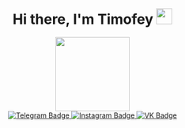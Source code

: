 <h1 align="center">Hi there, I'm Timofey
  <img src="https://github.com/blackcater/blackcater/raw/main/images/Hi.gif" height="32"/>
</h1>
<div id="header" align="center">
  <img src="https://i.giphy.com/media/v1.Y2lkPTc5MGI3NjExdGRsN3FzbzgwbjBubGZmdHZpdnQ0aW9sZWkzdG16Mng0OGhzbDJpMSZlcD12MV9pbnRlcm5hbF9naWZfYnlfaWQmY3Q9Zw/CuuSHzuc0O166MRfjt/giphy.gif" width="150"/>
</div>
<div id="badges" align="center">
<a href="https://t.me/euronymous_ts">
  <img src="https://img.shields.io/badge/Telegram-blue?logo=telegram&logoColor=white" alt="Telegram Badge"/>
</a>
<a href="https://www.instagram.com/fatal_1703">
  <img src="https://img.shields.io/badge/Instagram-red?logo=instagram&logoColor=white" alt="Instagram Badge"/>
</a>
<a href="https://vk.com/fatal999">
  <img src="https://img.shields.io/badge/VKontakte-blue?logo=vk&logoColor=white" alt="VK Badge"/>
</a>
</div>

<!--
**Fatal999/Fatal999** is a ✨ _special_ ✨ repository because its `README.md` (this file) appears on your GitHub profile.

Here are some ideas to get you started:

- 🔭 I’m currently working on ...
- 🌱 I’m currently learning ...
- 👯 I’m looking to collaborate on ...
- 🤔 I’m looking for help with ...
- 💬 Ask me about ...
- 📫 How to reach me: ...
- 😄 Pronouns: ...
- ⚡ Fun fact: ...
-->
